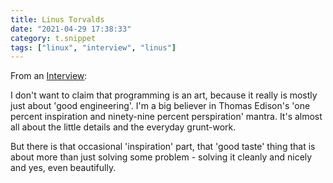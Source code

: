 ```yaml
---
title: Linus Torvalds
date: "2021-04-29 17:38:33"
category: t.snippet
tags: ["linux", "interview", "linus"]
---
```


From an [Interview](https://tag1consulting.com/blog/interview-linus-torvalds-linux-and-git:):

I don't want to claim that programming is an art, because it really is mostly
just about 'good engineering'. I'm a big believer in Thomas Edison's 'one
percent inspiration and ninety-nine percent perspiration' mantra. It's almost
all about the little details and the everyday grunt-work.

But there is that occasional 'inspiration' part, that 'good taste' thing that
is about more than just solving some problem - solving it cleanly and nicely
and yes, even beautifully.
